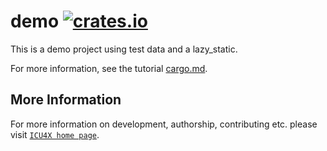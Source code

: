 # demo [![crates.io](https://img.shields.io/crates/v/demo)](https://crates.io/crates/demo)

This is a demo project using test data and a lazy_static.

For more information, see the tutorial [cargo.md](../../cargo.md).

## More Information

For more information on development, authorship, contributing etc. please visit [`ICU4X home page`](https://github.com/unicode-org/icu4x).
